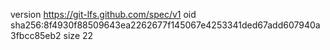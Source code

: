 version https://git-lfs.github.com/spec/v1
oid sha256:8f4930f88509643ea2262677f145067e4253341ded67add607940a3fbcc85eb2
size 22
